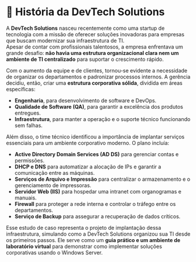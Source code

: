 # 📖 História da DevTech Solutions

A **DevTech Solutions** nasceu recentemente como uma startup de tecnologia com a missão de oferecer soluções inovadoras para empresas que buscam modernizar sua infraestrutura de TI.  
Apesar de contar com profissionais talentosos, a empresa enfrentava um grande desafio: **não havia uma estrutura organizacional clara nem um ambiente de TI centralizado** para suportar o crescimento rápido.

Com o aumento da equipe e de clientes, tornou-se evidente a necessidade de organizar os departamentos e padronizar processos internos. A gerência decidiu, então, criar uma **estrutura corporativa sólida**, dividida em áreas específicas:

- **Engenharia**, para desenvolvimento de software e DevOps.  
- **Qualidade de Software (QA)**, para garantir a excelência dos produtos entregues.  
- **Infraestrutura**, para manter a operação e o suporte técnico funcionando sem falhas.  

Além disso, o time técnico identificou a importância de implantar serviços essenciais para um ambiente corporativo moderno. O plano incluía:

- **Active Directory Domain Services (AD DS)** para gerenciar contas e permissões.  
- **DHCP e DNS** para automatizar a alocação de IPs e garantir a comunicação entre as máquinas.  
- **Serviços de Arquivo e Impressão** para centralizar o armazenamento e o gerenciamento de impressoras.  
- **Servidor Web (IIS)** para hospedar uma intranet com organogramas e manuais.  
- **Firewall** para proteger a rede interna e controlar o tráfego entre os departamentos.  
- **Serviço de Backup** para assegurar a recuperação de dados críticos.

Esse estudo de caso representa o projeto de implantação dessa infraestrutura, simulando como a DevTech Solutions organizou sua TI desde os primeiros passos. Ele serve como um **guia prático e um ambiente de laboratório virtual** para demonstrar como implementar soluções corporativas usando o Windows Server.
